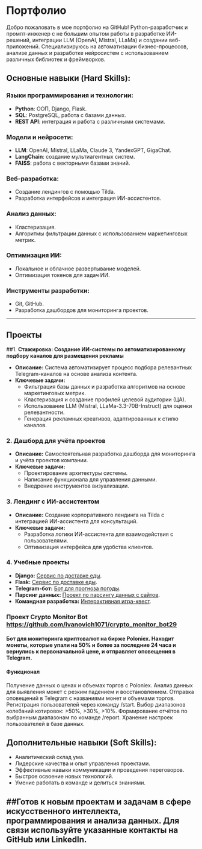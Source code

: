 # Портфолио
 Добро пожаловать в мое портфолио на GitHub! 
Python-разработчик и промпт-инженер с  не большим опытом работы в разработке ИИ-решений, интеграции LLM (OpenAI, Mistral, LLaMa) и создании веб-приложений. Специализируюсь на автоматизации бизнес-процессов, анализе данных и разработке нейросистем с использованием различных библиотек и фреймворков.
 


## Основные навыки (Hard Skills):

### Языки программирования и технологии:
- **Python**: ООП, Django, Flask.
- **SQL**: PostgreSQL, работа с базами данных.
- **REST API**: интеграция и работа с различными системами.

### Модели и нейросети:
- **LLM**: OpenAI, Mistral, LLaMa, Claude 3, YandexGPT, GigaChat.
- **LangChain**: создание мультиагентных систем.
- **FAISS**: работа с векторными базами знаний.

### Веб-разработка:
- Создание лендингов с помощью Tilda.
- Разработка интерфейсов и интеграция ИИ-ассистентов.

### Анализ данных:
- Кластеризация.
- Алгоритмы фильтрации данных с использованием маркетинговых метрик.

### Оптимизация ИИ:
- Локальное и облачное развертывание моделей.
- Оптимизация токенов для задач ИИ.

### Инструменты разработки:
- Git, GitHub.
- Разработка дашбордов для мониторинга проектов.

---

## Проекты

##1. **Стажировка: Создание ИИ-системы по автоматизированному подбору каналов для размещения рекламы**
- **Описание:** Система автоматизирует процесс подбора релевантных Telegram-каналов на основе анализа контента.
- **Ключевые задачи:**
  - Фильтрация базы данных и разработка алгоритмов на основе маркетинговых метрик.
  - Кластеризация и создание профилей целевой аудитории (ЦА).
  - Использование LLM (Mistral, LLaMa-3.3-70B-Instruct) для оценки релевантности.
  - Генерация рекламных креативов, адаптированных к стилю каналов.

### 2. **Дашборд для учёта проектов**
- **Описание:** Самостоятельная разработка дашборда для мониторинга и учёта проектов компании.
- **Ключевые задачи:**
  - Проектирование архитектуры системы.
  - Написание функционала для управления данными.
  - Внедрение инструментов визуализации.

### 3. **Лендинг с ИИ-ассистентом**
- **Описание:** Создание корпоративного лендинга на Tilda с интеграцией ИИ-ассистента для консультаций.
- **Ключевые задачи:**
  - Разработка логики ИИ-ассистента для взаимодействия с пользователями.
  - Оптимизация интерфейса для удобства клиентов.

### 4. **Учебные проекты**
- **Django:** [Сервис по доставке еды](https://github.com/ivanovich1071/webDJ).
- **Flask:** [Сервис по доставке еды](https://github.com/ivanovich1071/final_flask1).
- **Telegram-бот:** [Бот для прогноза погоды](https://github.com/ivanovich1071/bot_aiogram).
- **Парсинг данных:** [Проект по парсингу данных с сайтов](https://github.com/ivanovich1071/parsing).
- **Командная разработка:** [Интерактивная игра-квест](https://github.com/ivanovich1071/coderezerv).



###  Проект  Crypto Monitor Bot  https://github.com/ivanovich1071/crypto_monitor_bot29
#### Бот для мониторинга криптовалют на бирже Poloniex. Находит монеты, которые упали на 50% и более за последние 24 часа и вернулись к первоначальной цене, и отправляет оповещения в Telegram.
#### Функционал
Получение данных о ценах и объемах торгов с Poloniex.
Анализ данных для выявления монет с резким падением и восстановлением.
Отправка оповещений в Telegram с названиями монет и объемами торгов.
Регистрация пользователей через команду /start.
Выбор диапазонов колебаний котировок: >50%, >30%, >10%.
Формирование отчётов по выбранным диапазонам по команде /report.
Хранение настроек пользователей в базе данных.

## Дополнительные навыки (Soft Skills):
- Аналитический склад ума.
- Лидерские качества и опыт управления проектами.
- Эффективные навыки коммуникации и проведения переговоров.
- Быстрое освоение новых технологий.
- Умение работать в команде и делиться знаниями.



##Готов к новым проектам и задачам в сфере искусственного интеллекта, программирования и анализа данных. Для связи используйте указанные контакты на GitHub или LinkedIn.
---